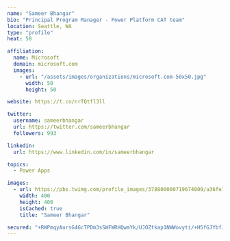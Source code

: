 ```yaml
---
name: "Sameer Bhangar"
bio: "Principal Program Manager - Power Platform CAT team"
location: Seattle, WA
type: "profile"
heat: 58

affiliation:
  name: Microsoft
  domain: microsoft.com
  images:
    - url: "/assets/images/organizations/microsoft.com-50x50.jpg"
      width: 50
      height: 50

website: https://t.co/nrTQtfl3ll

twitter:
  username: sameerbhangar
  url: https://twitter.com/sameerbhangar
  followers: 993

linkedin:
  url: https://www.linkedin.com/in/sameerbhangar

topics:
  - Power Apps

images:
  - url: https://pbs.twimg.com/profile_images/378800000719674009/a36fe7ddfab1778b76e5793772e43798_400x400.jpeg
    width: 400
    height: 400
    isCached: true
    title: "Sameer Bhangar"

secured: "+RWPmqyAursG4GcTPDm3sSWFWRHQwmYk/UJOZtkap1NWWovyti/+H5fGJYbfJ/I/ZCwPbEGH9bT7G8R0Bz2ApNZr42s+D2A2z7cOlo6CYFoFyBq0GJrJB2hAelmMICdqqg0uCOyJE0nHMMzxNPtFmQLUSv1den4yP+1OphjDGx9932FENHJ2LWuB0eCPk8sEhY9TZFpwHo/PxgFLJtJGyjw7TdnSU7kSzDFyjAb+YqMN85x6qFsiHxdyllqv/o2MCWC8ly3Y+AJ/+iRwmGq9o15ewabdqrO32cyVuLPo3vekZPL2Cx9tpKcxl/F1P1kYYMyXgqPnTLoVZv+sjH6uOLQ2LyBr/jDHFq5ZEBlqRSzBO0nDFsCvsNdU56JeOxfERLB7lOx4cmbqHBhLDeNJuA==;kQBffjGx0N+ENXPswIA66g=="
---
```


